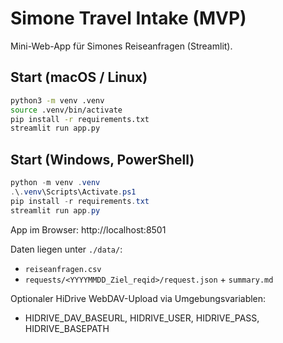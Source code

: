 # Simone Travel Intake (MVP)

Mini-Web-App für Simones Reiseanfragen (Streamlit).

## Start (macOS / Linux)
```bash
python3 -m venv .venv
source .venv/bin/activate
pip install -r requirements.txt
streamlit run app.py
```

## Start (Windows, PowerShell)
```powershell
python -m venv .venv
.\.venv\Scripts\Activate.ps1
pip install -r requirements.txt
streamlit run app.py
```

App im Browser: http://localhost:8501

Daten liegen unter `./data/`:
- `reiseanfragen.csv`
- `requests/<YYYYMMDD_Ziel_reqid>/request.json` + `summary.md`

Optionaler HiDrive WebDAV-Upload via Umgebungsvariablen:
- HIDRIVE_DAV_BASEURL, HIDRIVE_USER, HIDRIVE_PASS, HIDRIVE_BASEPATH

